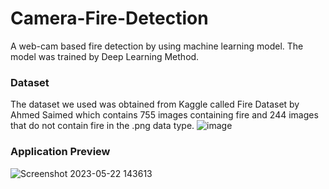 # Camera-Fire-Detection
A web-cam based fire detection by using machine learning model. The model was trained by Deep Learning Method.

### Dataset
The dataset we used was obtained from Kaggle called Fire Dataset by Ahmed Saimed which contains 755 images containing fire and 244 images that do not contain fire in the .png data type.
![image](https://github.com/iBRabbit/Camera-Fire-Detection/assets/50369069/3b95a605-00bf-47f0-a2a4-94ab9339f417)

### Application Preview
![Screenshot 2023-05-22 143613](https://github.com/iBRabbit/Camera-Fire-Detection/assets/50369069/1ef9755f-3cf8-488f-9c73-122c1f8b57c5)
